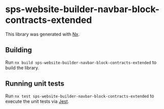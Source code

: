 # sps-website-builder-navbar-block-contracts-extended

This library was generated with [Nx](https://nx.dev).

## Building

Run `nx build sps-website-builder-navbar-block-contracts-extended` to build the library.

## Running unit tests

Run `nx test sps-website-builder-navbar-block-contracts-extended` to execute the unit tests via [Jest](https://jestjs.io).
